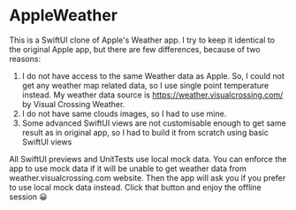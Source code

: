# AppleWeather
This is a SwiftUI clone of Apple's Weather app. I try to keep it identical to the original Apple app, but there are few differences, because of two reasons: 
1. I do not have access to the same Weather data as Apple. So, I could not get any weather map related data, so I use single point temperature instead. My weather data source is https://weather.visualcrossing.com/ by Visual Crossing Weather. 
2. I do not have same clouds images, so I had to use mine.
3. Some advanced SwiftUI views are not customisable enough to get same result as in original app, so I had to build it from scratch using basic SwiftUI views 

All SwiftUI previews and UnitTests use local mock data. You can enforce the app to use mock data if it will be unable to get weather data from weather.visualcrossing.com website. Then the app will ask you if you prefer to use local mock data instead. Click that button and enjoy the offline session 😀
